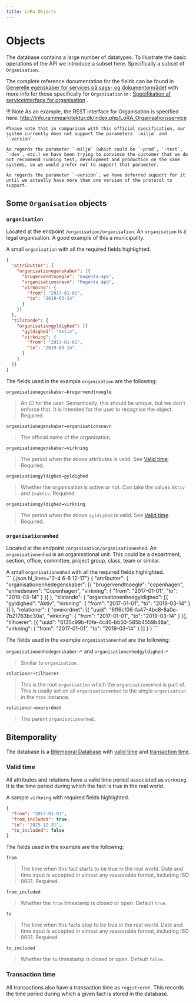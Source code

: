 ```yaml
---
title: LoRa Objects
---
```


# Objects

The database contains a large number of datatypes. To illustrate the
basic operations of the API we introduce a subset here. Specifically a
subset of `Organisation`.

The complete reference documentation for the fields can be found in
[Generelle egenskaber for services på sags- og
dokumentområdet](https://www.digitaliser.dk/resource/1567464/artefact/Generelleegenskaberforservicesp%c3%a5sags-ogdokumentomr%c3%a5det-OIO-Godkendt%5bvs.1.1%5d.pdf?artefact=true&PID=1763377)
with more info for those specifically for `Organisation` in :
[Specifikation af serviceinterface for
organisation](https://www.digitaliser.dk/resource/1569113/artefact/Specifikationafserviceinterfacefororganisation-OIO-Godkendt%5bvs.1.1%5d.pdf?artefact=true&PID=1569586)
.

!!! Note
As an example, the REST interface for Organisation is specified here:
<http://info.rammearkitektur.dk/index.php/LoRA_Organisationsservice>

    Please note that in comparison with this official specification, our
    system currently does not support the parameters `-miljø` and
    `-version`.

    As regards the parameter `-miljø` (which could be `-prod`, `-test`,
    `-dev`, etc.) we have been trying to convince the customer that we do
    not recommend running test, development and production on the same
    systems, so we would prefer not to support that parameter.

    As regards the parameter `-version`, we have deferred support for it
    until we actually have more than one version of the protocol to support.

## Some `Organisation` objects

### `organisation`

Located at the endpoint
`/organisation/organisation`. An `organisation`
is a legal organisation. A good example of this a municipality.

<figcaption>
A small <code>organisation</code> with all the required fields highlighted.
</figcaption>

```{.json hl_lines="2-4 6-8 12-17"}
{
  "attributter": {
    "organisationegenskaber": [{
      "brugervendtnoegle": "magenta-aps",
      "organisationsnavn": "Magenta ApS",
      "virkning": {
        "from": "2017-01-01",
        "to": "2019-03-14"
      }
    }]
  },
  "tilstande": {
    "organisationgyldighed": [{
      "gyldighed": "Aktiv",
      "virkning": {
        "from": "2017-01-01",
        "to": "2019-03-14"
      }
    }
  ]}
}
```

The fields used in the example `organisation` are the following:

`organisationegenskaber→brugervendtnoegle`

> An ID for the user. Semantically, this should be unique, but we don't enforce that. It is intended for the user to
> recognise the object. Required.

`organisationegenskaber→organisationsnavn`

> The official name of the organisation.

`organisationegenskaber→virkning`

> The period when the above attributes is valid. See [Valid time](#valid-time). Required.

`organisationgyldighed→gyldighed`

> Whether the organisation is active or not. Can take the values `Aktiv` and `Inaktiv`. Required.

`organisationgyldighed→virkning`

> The period when the above `gyldighed` is valid. See [Valid time](#valid-time). Required.

### `organisationenhed`

Located at the endpoint `/organisation/organisationenhed`. An
`organisationenhed` is an organisational unit. This could be a
department, section, office, committee, project group, class, team or
similar.

<figcaption>
A small <code>organisationenhed</code> with all the required fields highlighted.
</figcaption>
``` {.json hl_lines="2-4 6-8 12-17"}
{
  "attributter": {
    "organisationenhedegenskaber": [{
      "brugervendtnoegle": "copenhagen",
      "enhedsnavn": "Copenhagen",
      "virkning": {
        "from": "2017-01-01",
        "to": "2019-03-14"
      }
    }]
  },
  "tilstande": {
    "organisationenhedgyldighed": [{
      "gyldighed": "Aktiv",
      "virkning": {
        "from": "2017-01-01",
        "to": "2019-03-14"
      }
    }]
  },
  "relationer": {
    "overordnet": [{
      "uuid": "6ff6cf06-fa47-4bc8-8a0e-7b21763bc30a",
      "virkning": {
        "from": "2017-01-01",
        "to": "2019-03-14"
      }
    }],
    "tilhoerer": [{
      "uuid": "6135c99b-f0fe-4c46-bb50-585b4559b48a",
      "virkning": {
        "from": "2017-01-01",
        "to": "2019-03-14"
      }
    }]
  }
}
```

The fields used in the example `organisationenhed` are the following:

`organisationenhedegenskaber→*` and `organisationenhedgyldighed→*`

> Similar to `organisation`.

`relationer→tilhoerer`

> This is the root `organisation` which the `organisationenhed` is
> part of. This is usally set on all `organisationenhed` to the single
> `organisation` in the mox instance.

`relationer→overordnet`

> The parent `organisationenhed`.

## Bitemporality

The database is a [Bitemporal
Database](https://en.wikipedia.org/wiki/Temporal_database) with
[valid time](#valid-time) and [transaction time](#transaction-time).

### Valid time

All attributes and relations have a valid time period associated as
`virkning`. It is the time period during which the fact is true in the
real world.

<figcaption>
A sample <code>virkning</code> with required fields highlighted.
</figcaption>

```{.json hl_lines="2 5"}
{
  "from": "2017-01-01",
  "from_included": true,
  "to": "2025-12-31",
  "to_included": false
}
```

The fields used in the example are the following:

`from`

> The time when this fact starts to be true in the real world. Date and time input is accepted in almost any reasonable
> format, including ISO 8601. Required.

`from_included`

> Whether the `from` timestamp is closed or open. Default `true`.

`to`

> The time when this facts stop to be true in the real world. Date and time input is accepted in almost any reasonable
> format, including ISO 8601. Required.

`to_included`

> Whether the `to` timestamp is closed or open. Default `false`.

### Transaction time

All transactions also have a transaction time as `registreret`. This
records the time period during which a given fact is stored in the
database.
